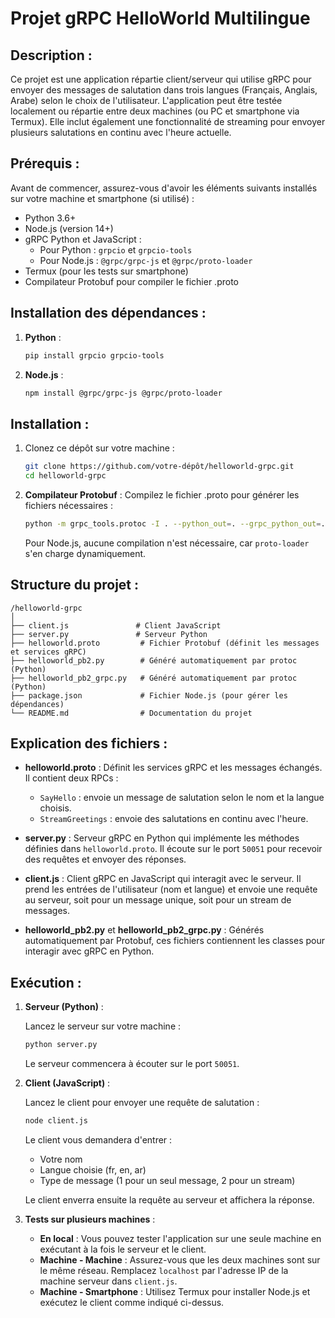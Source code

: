 
# Projet gRPC HelloWorld Multilingue

## Description :
Ce projet est une application répartie client/serveur qui utilise gRPC pour envoyer des messages de salutation dans trois langues (Français, Anglais, Arabe) selon le choix de l'utilisateur. L'application peut être testée localement ou répartie entre deux machines (ou PC et smartphone via Termux). Elle inclut également une fonctionnalité de streaming pour envoyer plusieurs salutations en continu avec l'heure actuelle.

## Prérequis :
Avant de commencer, assurez-vous d'avoir les éléments suivants installés sur votre machine et smartphone (si utilisé) :
- Python 3.6+
- Node.js (version 14+)
- gRPC Python et JavaScript :
  - Pour Python : `grpcio` et `grpcio-tools`
  - Pour Node.js : `@grpc/grpc-js` et `@grpc/proto-loader`
- Termux (pour les tests sur smartphone)
- Compilateur Protobuf pour compiler le fichier .proto

## Installation des dépendances :

1. **Python** :

   ```bash
   pip install grpcio grpcio-tools
   ```

2. **Node.js** :

   ```bash
   npm install @grpc/grpc-js @grpc/proto-loader
   ```

## Installation :
1. Clonez ce dépôt sur votre machine :

   ```bash
   git clone https://github.com/votre-dépôt/helloworld-grpc.git
   cd helloworld-grpc
   ```

2. **Compilateur Protobuf** : Compilez le fichier .proto pour générer les fichiers nécessaires :

   ```bash
   python -m grpc_tools.protoc -I . --python_out=. --grpc_python_out=. ./helloworld.proto
   ```

   Pour Node.js, aucune compilation n'est nécessaire, car `proto-loader` s'en charge dynamiquement.

## Structure du projet :

```
/helloworld-grpc
│
├── client.js               # Client JavaScript
├── server.py               # Serveur Python
├── helloworld.proto         # Fichier Protobuf (définit les messages et services gRPC)
├── helloworld_pb2.py        # Généré automatiquement par protoc (Python)
├── helloworld_pb2_grpc.py   # Généré automatiquement par protoc (Python)
├── package.json             # Fichier Node.js (pour gérer les dépendances)
└── README.md                # Documentation du projet
```

## Explication des fichiers :

- **helloworld.proto** : Définit les services gRPC et les messages échangés. Il contient deux RPCs :
  - `SayHello` : envoie un message de salutation selon le nom et la langue choisis.
  - `StreamGreetings` : envoie des salutations en continu avec l'heure.

- **server.py** : Serveur gRPC en Python qui implémente les méthodes définies dans `helloworld.proto`. Il écoute sur le port `50051` pour recevoir des requêtes et envoyer des réponses.

- **client.js** : Client gRPC en JavaScript qui interagit avec le serveur. Il prend les entrées de l'utilisateur (nom et langue) et envoie une requête au serveur, soit pour un message unique, soit pour un stream de messages.

- **helloworld_pb2.py** et **helloworld_pb2_grpc.py** : Générés automatiquement par Protobuf, ces fichiers contiennent les classes pour interagir avec gRPC en Python.

## Exécution :
1. **Serveur (Python)** :

   Lancez le serveur sur votre machine :

   ```bash
   python server.py
   ```

   Le serveur commencera à écouter sur le port `50051`.

2. **Client (JavaScript)** :

   Lancez le client pour envoyer une requête de salutation :

   ```bash
   node client.js
   ```

   Le client vous demandera d'entrer :
   - Votre nom
   - Langue choisie (fr, en, ar)
   - Type de message (1 pour un seul message, 2 pour un stream)

   Le client enverra ensuite la requête au serveur et affichera la réponse.

3. **Tests sur plusieurs machines** :
   - **En local** : Vous pouvez tester l'application sur une seule machine en exécutant à la fois le serveur et le client.
   - **Machine - Machine** : Assurez-vous que les deux machines sont sur le même réseau. Remplacez `localhost` par l'adresse IP de la machine serveur dans `client.js`.
   - **Machine - Smartphone** : Utilisez Termux pour installer Node.js et exécutez le client comme indiqué ci-dessus.

